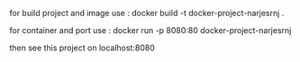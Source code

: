 for build project and image use :
docker build -t docker-project-narjesrnj .

for container and port use :
docker run -p 8080:80 docker-project-narjesrnj

then see this project on localhost:8080